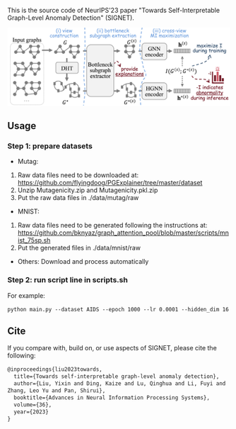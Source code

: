 This is the source code of NeurIPS'23 paper "Towards Self-Interpretable Graph-Level Anomaly Detection" (SIGNET).

![The proposed framework](pipeline.png)

## Usage

### Step 1: prepare datasets

- Mutag:
1) Raw data files need to be downloaded at: https://github.com/flyingdoog/PGExplainer/tree/master/dataset
2) Unzip Mutagenicity.zip and Mutagenicity.pkl.zip
3) Put the raw data files in ./data/mutag/raw

- MNIST:
1) Raw data files need to be generated following the instructions at: https://github.com/bknyaz/graph_attention_pool/blob/master/scripts/mnist_75sp.sh
2) Put the generated files in ./data/mnist/raw

- Others:
Download and process automatically

### Step 2: run script line in scripts.sh

For example:
```
python main.py --dataset AIDS --epoch 1000 --lr 0.0001 --hidden_dim 16
```

## Cite

If you compare with, build on, or use aspects of SIGNET, please cite the following:
```
@inproceedings{liu2023towards,
  title={Towards self-interpretable graph-level anomaly detection},
  author={Liu, Yixin and Ding, Kaize and Lu, Qinghua and Li, Fuyi and Zhang, Leo Yu and Pan, Shirui},
  booktitle={Advances in Neural Information Processing Systems},
  volume={36},
  year={2023}
}
```

